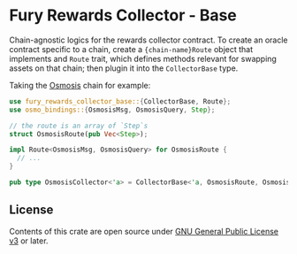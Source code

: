 # Fury Rewards Collector - Base

Chain-agnostic logics for the rewards collector contract. To create an oracle contract specific to a chain, create a `{chain-name}Route` object that implements and `Route` trait, which defines methods relevant for swapping assets on that chain; then plugin it into the `CollectorBase` type.

Taking the [Osmosis](https://github.com/osmosis-labs/osmosis) chain for example:

```rust
use fury_rewards_collector_base::{CollectorBase, Route};
use osmo_bindings::{OsmosisMsg, OsmosisQuery, Step};

// the route is an array of `Step`s
struct OsmosisRoute(pub Vec<Step>);

impl Route<OsmosisMsg, OsmosisQuery> for OsmosisRoute {
  // ...
}

pub type OsmosisCollector<'a> = CollectorBase<'a, OsmosisRoute, OsmosisMsg, OsmosisQuery>;
```

## License

Contents of this crate are open source under [GNU General Public License v3](../../../LICENSE) or later.
